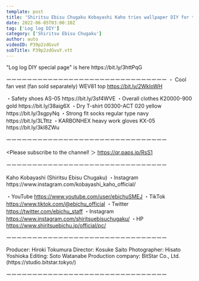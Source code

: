 ```yaml
---
template: post
title: 'Shiritsu Ebisu Chugaku Kobayashi Kaho tries wallpaper DIY for the first time! Peel off the wallpaper on the wall and replace it! [DIY]'
date: 2022-06-05T03:00:10Z
tag: ['Log log DIY']
category: ['Shiritsu Ebisu Chugaku']
author: auto 
videoID: P39p2zdGvuY
subTitle: P39p2zdGvuY.vtt
---
```

<Midori Anzen Official Mail Order Site>
"Log log DIY special page" is here
https://bit.ly/3httPqG

ーーーーーーーーーーーーーーーーーーーーーーーーーーーーーーー
<Products introduced this time>
・ Cool fan vest (fan sold separately) WEV81 top
https://bit.ly/2WkIoWH

<What I used this time>
・Safety shoes AS-05
https://bit.ly/3sf4WVE
・Overall clothes K20000-900 gold
https://bit.ly/38aig6X
・Dry T-shirt 00300-ACT 020 yellow
https://bit.ly/3sgpyNq
・Strong fit socks regular type navy
https://bit.ly/3LTttz
・KARBONHEX heavy work gloves KX-05
https://bit.ly/3kI8ZWu


ーーーーーーーーーーーーーーーーーーーーーーーーーーーーーーー

<Please subscribe to the channel! ＞
https://qr.paps.jp/RsS1

ーーーーーーーーーーーーーーーーーーーーーーーーーーーーーーー

<performer>
Kaho Kobayashi (Shiritsu Ebisu Chugaku)
・Instagram
https://www.instagram.com/kobayashi_kaho_official/

・YouTube
https://www.youtube.com/user/ebichuSMEJ
・TikTok
https://www.tiktok.com/@ebichu_official
・Twitter
https://twitter.com/ebichu_staff
・Instagram
https://www.instagram.com/shiritsuebisuchugaku/
・HP
https://www.shiritsuebichu.jp/official/pc/

ーーーーーーーーーーーーーーーーーーーーーーーーーーーーーーー

<Production staff>
Producer: Hiroki Tokumura
Director: Kosuke Saito
Photographer: Hisato Yoshioka
Editing: Soto Watanabe
Production company: BitStar Co., Ltd. (https://studio.bitstar.tokyo/)

ーーーーーーーーーーーーーーーーーーーーーーーーーーーーーーー
